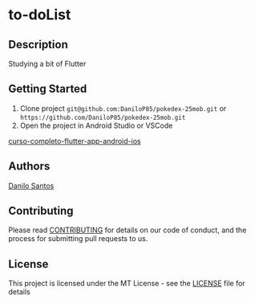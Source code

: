 # to-doList

## Description

Studying a bit of Flutter

## Getting Started
1. Clone project `git@github.com:DaniloP85/pokedex-25mob.git` or  `https://github.com/DaniloP85/pokedex-25mob.git`
2. Open the project in Android Studio or VSCode

[curso-completo-flutter-app-android-ios](https://www.udemy.com/course/curso-completo-flutter-app-android-ios/)

## Authors

[Danilo Santos](https://www.linkedin.com/in/danilopsnts/)

## Contributing

Please read [CONTRIBUTING](CONTRIBUTING.md) for details on our code of conduct, and the process for submitting pull requests to us.
## License

This project is licensed under the MT License - see the [LICENSE](LICENSE.md) file for details